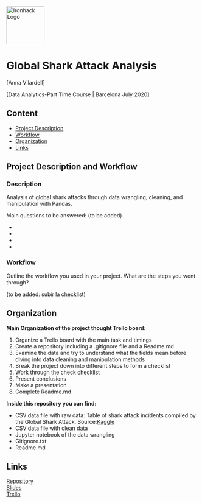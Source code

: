 <img src="https://bit.ly/2VnXWr2" alt="Ironhack Logo" width="100"/>

# Global Shark Attack Analysis
[Anna Vilardell]

[Data Analytics-Part Time Course | Barcelona July 2020]

## Content
- [Project Description](#project-description)
- [Workflow](#workflow)
- [Organization](#organization)
- [Links](#links)

## Project Description and Workflow

### Description
Analysis of global shark attacks through data wrangling, cleaning, and manipulation with Pandas.

Main questions to be answered: (to be added)

- 
- 
- 
-


### Workflow
Outline the workflow you used in your project. What are the steps you went through?

(to be added: subir la checklist)

## Organization

**Main Organization of the project thought Trello board:**

1. Organize a Trello board with the main task and timings
2. Create a repository including a .gitignore file and a Readme.md
3. Examine the data and try to understand what the fields mean before diving into data cleaning and manipulation methods
4. Break the project down into different steps to form a checklist
5. Work through the check checklist
6. Present conclusions
7. Make a presentation
8. Complete Readme.md

**Inside this repository you can find:**

- CSV data file with raw data: Table of shark attack incidents compiled by the Global Shark Attack. Source:[Kaggle](https://www.kaggle.com/teajay/global-shark-attacks?select=attacks.csv)
- CSV data file with clean data 
- Jupyter notebook of the data wrangling
- Gitignore.txt
- Readme.md


## Links 

[Repository](https://github.com/AnnaVilardell/PR02-project-pandas)  
[Slides](https://slides.com/)  
[Trello](https://trello.com/b/qIXnEJrG/data-project2-pandas-anna)  
